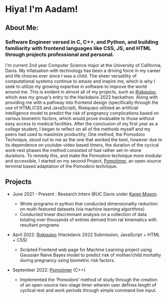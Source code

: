 # Hiya! I'm Aadam!

## About Me:
### Software Engineer versed in C, C++, and Python, and building familiarity with frontend languages like CSS, JS, and HTML through projects professional and personal.


I'm current 2nd year Computer Science major at the University of California, Davis. My infatuation with technology has been a driving force in my career and life choices ever since I was a child. The sheer versatility of computational systems continue to amaze and inspire me, which is why I seek to utilize my growing expertise in software to improve the world around me. This is evident in almost all of my projects, such as [Riskquipo](https://github.com/mirzaaadam/Riskquipo-HackDavis2022), which was my group's entry to the Hackdavis 2022 hackathon. Along with providing me with a pathway into frontend design (specifically through the use of HTML/CSS and JavaScript), Riskquipo utilized an artificial intelligence model to predict the risk of pregnancy complications based on various biometric factors, which would prove invaluable to those without easy access to medical facilities. After the conclusion of my first year as a college student, I began to reflect on all of the methods myself and my peers had used to maximize productity; One method, the Pomodoro Technique, stood out to me as the one that worked the best, however due to its dependence on youtube-video based timers, the duration of the cycical work-rest phases the method consisted of had rather set-in-stone durations. To remedy this, and make the Pomodoro technique more modular and accessible, I started on my second Project, [Pomotimer](https://github.com/mirzaaadam/Pomotimer), an open-source terminal based adaptation of the Pomodoro technique.

## Projects 
- June 2021 - Present : Research Intern @UC Davis under [Karen Moxon](https://bme.ucdavis.edu/people/karen-moxon).  
  - Wrote programs in python that conducted dimensionality reduction on multi-featured datasets (via machine learning algorithms) 
  - Conducted linear discriminant analysis on a collection of data totaling over thousands of entries derived from rat kinematics with resultant programs 

- April 2022: [Riskquipo](https://github.com/mirzaaadam/Riskquipo-HackDavis2022-) (Hackdavis 2022 Submission, JavaScript + HTML + CSS)
  - Scripted Frontend web page for Machine Learning project using Gaussian Naive Bayes model to predict risk of mother/child mortality during pregnancy using biometric risk factors. 

- September 2022: [Pomotimer](https://github.com/mirzaaadam/Pomotimer) (C++)
  - Implemented the ‘Pomodoro’ method of study through the creation of an open-source two-stage timer wherein user defines length of cyclical rest and work periods through simple command line input.                   
        
         


<!---
mirzaaadam/mirzaaadam is a ✨ special ✨ repository because its `README.md` (this file) appears on your GitHub profile.
You can click the Preview link to take a look at your changes.
--->
